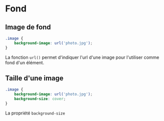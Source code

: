 # Fond

## Image de fond

```css
.image {
	background-image: url('photo.jpg');
}
```

La fonction `url()` permet d'indiquer l'url d'une image pour l'utiliser comme fond d'un élément.

## Taille d'une image

```css
.image {
	background-image: url('photo.jpg');
	background-size: cover;
}
```

La propriété `background-size`
<!--stackedit_data:
eyJoaXN0b3J5IjpbMTc4NDE3NTUzOSw0MDQ5NDkwOTZdfQ==
-->